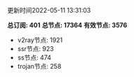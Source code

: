 更新时间2022-05-11 13:31:03

**总订阅: 401**
**总节点: 17364**
**有效节点: 3576**
- v2ray节点: 1921
- ssr节点: 923
- ss节点: 474
- trojan节点: 258
